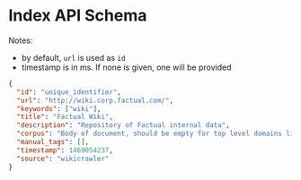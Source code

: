 # Index API Schema

Notes:
* by default, ```url``` is used as `id`
* timestamp is in ms. If none is given, one will be provided

```json
{
  "id": "unique_identifier",
  "url": "http://wiki.corp.factual.com/",
  "keywords": ["wiki"],
  "title": "Factual Wiki",
  "description": "Repository of Factual internal data",
  "corpus": "Body of document, should be empty for top level domains like the wiki",
  "manual_tags": [],
  "timestamp": 1469054237,
  "source": "wikicrawler"
}
```
